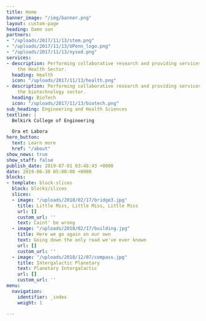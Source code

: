 ```yaml
---
title: Home
banner_image: "/img/banner.png"
layout: custom-page
heading: Damn son
partners:
- "/uploads/2017/11/13/stem.png"
- "/uploads/2017/11/13/UPenn_logo.png"
- "/uploads/2017/11/13/nysed.png"
services:
- description: Performing collaborative research and providing services to support
    the Health Sector.
  heading: Health
  icon: "/uploads/2017/11/13/health.png"
- description: Performing collaborative research and providing services to support
    the biotechnology sector.
  heading: BioTech
  icon: "/uploads/2017/11/13/biotech.png"
sub_heading: Engineering and Health Sciences
textline: |
  Belkirk College of Engineering

  Ora et Labora
hero_button:
  text: Learn more
  href: "/about"
show_news: true
show_staff: false
publish_date: 2019-07-01 03:48:43 +0000
date: 2019-06-30 05:00:00 +0000
blocks:
- template: block-slices
  block: blocks/slices
  slices:
  - image: "/uploads/2018/02/17/bridge3.jpg"
    title: Little Miss, Little Miss, Little Miss
    url: []
    custom_url: ''
    text: Caint' be wrong
  - image: "/uploads/2018/02/17/building.jpg"
    title: Here we go again on our own
    text: Going down the only road we've ever known
    url: []
    custom_url: ''
  - image: "/uploads/2018/12/07/compass.jpg"
    title: Intergalactic Planetary
    text: Planetary Intergalactic
    url: []
    custom_url: ''
menu:
  navigation:
    identifier: _index
    weight: 1

---
```


